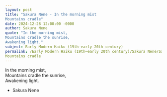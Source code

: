 ```yaml
---
layout: post
title: "Sakura Nene - In the morning mist  
Mountains cradle"
date: 2024-12-28 12:00:00 -0000
author: Sakura Nene
quote: "In the morning mist,  
Mountains cradle the sunrise,  
Awakening light."
subject: Early Modern Haiku (19th–early 20th century)
permalink: /Early Modern Haiku (19th–early 20th century)/Sakura Nene/Sakura Nene - In the morning mist  
Mountains cradle
---
```


In the morning mist,  
Mountains cradle the sunrise,  
Awakening light.

- Sakura Nene
